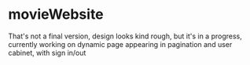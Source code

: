 # movieWebsite
That's not a final version, design looks kind rough, but it's in a progress, currently working on dynamic page appearing in pagination and user cabinet, with sign in/out
